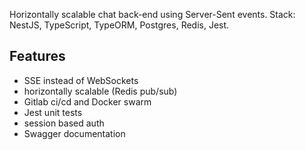Horizontally scalable chat back-end using Server-Sent events. Stack: NestJS, TypeScript, TypeORM, Postgres, Redis, Jest.

## Features
- SSE instead of WebSockets
- horizontally scalable (Redis pub/sub)
- Gitlab ci/cd and Docker swarm
- Jest unit tests
- session based auth
- Swagger documentation
